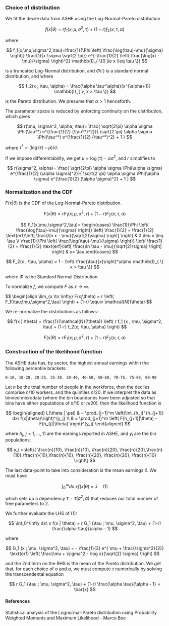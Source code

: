 ### Choice of distribution

We fit the decile data from ASHE using the Log-Normal-Pareto distribution

$$
f(x | \theta) = r f_1 (x ; \mu, \sigma^2, \tau) + (1-r) f_2(x; \tau, \alpha)
$$

where

$$
f_1(x;\mu,\sigma^2,\tau)=\frac{1}{\Phi \left( \frac{\log(\tau)-\mu}{\sigma} \right)} \frac{1}{x \sigma \sqrt{2 \pi}} e^{-\frac{1}{2} \left( \frac{\log(x) - \mu}{\sigma} \right)^2} \mathbb{I}_{ \{0 \le x \leq \tau \}} 
$$

is a truncated Log-Normal distribution, and $\Phi(\cdot)$ is a standard normal distribution, and where

$$
f_2(x ; \tau, \alpha) = \frac{\alpha \tau^\alpha}{x^{\alpha+1}} \mathbb{I}_{ \{ x > \tau \}} 
$$

is the Pareto distribution. We presume that $\alpha > 1$ henceforth.

The parameter space is reduced by enforcing continuity on the distribution, which gives

$$
r(\mu, \sigma^2, \alpha, \tau)= \frac{ \sqrt{2\pi} \alpha \sigma \Phi(\tau^*) e^{\frac{1}{2} {\tau^*}^2}}{ \sqrt{2 \pi} \alpha \sigma \Phi(\tau^*) e^{\frac{1}{2} {\tau^*}^2} + 1 }
$$

where $\tau^* = (\log(\tau) - \mu)/\sigma$.

If we impose differentiability, we get $\mu = \log(\tau) - \alpha \sigma^2$, and $r$ simplifies to

$$
r(\sigma^2, \alpha)= \frac{ \sqrt{2\pi} \alpha \sigma \Phi(\alpha \sigma) e^{\frac{1}{2} (\alpha \sigma)^2}}{ \sqrt{2 \pi} \alpha \sigma \Phi(\alpha \sigma) e^{\frac{1}{2} (\alpha \sigma)^2} + 1 }
$$

### Normalization and the CDF

$F(x |\theta)$ is the CDF of the Log-Normal-Pareto distribution.

$$
F(x | \theta) = r F_1 (x ; \mu, \sigma^2, \tau) + (1-r) F_2(x; \tau, \alpha)
$$

$$
F_1(x;\mu,\sigma^2,\tau)= \begin{cases}
\frac{1}{\Phi \left( \frac{\log(\tau)-\mu}{\sigma} \right)} \left( \frac{1}{2} + \frac{1}{2} \text{erf}\left[ \frac{\ln x - \mu}{\sqrt{2}\sigma} \right] \right)  &  0  \leq x \leq \tau  \\
\frac{1}{\Phi \left( \frac{\log(\tau)-\mu}{\sigma} \right)} \left( \frac{1}{2} + \frac{1}{2} \text{erf}\left[ \frac{\ln \tau - \mu}{\sqrt{2}\sigma} \right] \right) &  x> \tau 
\end{cases}
$$

$$
F_2(x ; \tau, \alpha) = 1 - \left( \frac{\tau}{x}\right)^\alpha  \mathbb{I}_{ \{ x  > \tau \}} 
$$

where $\Phi$ is the Standard Normal Distribution.

To normalize $f$, we compute $F$ as $x \to \infty$.

$$
\begin{align
\lim_{x \to \infty} F(x;\theta) = r \left( F_1(\tau;\mu,\sigma^2,\tau) \right) + (1-r) \equiv \mathcal{N}(\theta)
$$

We re-normalize the distributions as follows:

$$
f(x | \theta) = \frac{1}{\mathcal{N}(\theta)} \left(  r f_1 (x ; \mu, \sigma^2, \tau) + (1-r) f_2(x; \tau, \alpha) \right)
$$

$$
F(x | \theta) = r F_1 (x ; \mu, \sigma^2, \tau) + (1-r) F_2(x; \tau, \alpha)
$$

### Construction of the likelihood function

The ASHE data has, by sector, the highest annual earnings within the following percentile brackets:

```
0-10, 10-20, 20-25, 25-30, 30-40, 40-50, 50-60, 70-75, 75-80, 80-90
```

Let $n$ be the total number of people in the workforce, then the deciles comprise $n/10$ workers, and the quintiles $n/20$. If we interpret the data as binned microdata (where the bin boundaries have been adjusted so that bins have either populations of $n/10$ or $n/20$), then the likelihood function is

$$
\begin{aligned}
L(\theta | \psi) & = \prod_{j=1}^m \left(\int_{h_j}^{h_{j+1}} dx\ f(x|\theta)\right)^{y_j} \\
& = \prod_{j=1}^m \left( F(h_{j+1}|\theta) - F(h_{j}|\theta) \right)^{y_j}
\end{aligned}
$$

where $h_j,\ j=1,\dots,11$ are the earnings reported in ASHE, and $y_i$ are the bin populations:

$$
y_i = \left\{  \frac{n}{10}, \frac{n}{10}, \frac{n}{20}, \frac{n}{20},\frac{n}{10},\frac{n}{10},\frac{n}{10}, \frac{n}{20}, \frac{n}{20}, \frac{n}{10} \right\}
$$

The last data-point to take into consideration is the mean earnings $\bar{x}$. We must have

$$
\int_0^\infty dx\ x f(x | \theta) = \bar{x} \quad (1)
$$

which sets up a dependency $\tau = \tau(\sigma^2, \alpha )$ that reduces our total number of free parameters to 2.

We further evaluate the LHS of (1):

$$
\int_0^\infty dx\ x f(x | \theta)  =  r G_1 (\tau ; \mu, \sigma^2, \tau) + (1-r) \frac{\alpha \tau}{\alpha - 1}
$$

where

$$
G_1 (x ; \mu, \sigma^2, \tau) = - \frac{1}{2} e^{ \mu + \frac{\sigma^2}{2}} \text{erf} \left( \frac{\mu + \sigma^2 - \log x}{\sqrt{2} \sigma} \right)
$$

and the 2nd term on the RHS is the mean of the Pareto distribution. We get that, for each choice of $\sigma$ and $\alpha$, we must compute $\tau$ numerically by solving the transcendental equation

$$
r G_1 (\tau ; \mu, \sigma^2, \tau) + (1-r) \frac{\alpha \tau}{\alpha - 1} = \bar{x}
$$


#### References

Statistical analysis of the Lognormal-Pareto distribution using Probability Weighted Moments and Maximum Likelihood - Marco Bee

<!--stackedit_data:
eyJoaXN0b3J5IjpbLTE5MzA1Nzg1MDksODY0NTIxMjE4LDIwMz
kwNDkyMiwtMTc1OTEyNDE0NCw5MTY2OTgwOTYsMTAzNzk0NjAy
MiwtNzU3MzM3NjA3LDEzOTEyOTY4NDQsMjA1MjMwNTExOCwtNT
E1MzE4Nzk0LC0yMjIxNDgzMzcsLTEyNTY3NDYzNzYsLTE2MjA5
NTAxNjcsLTE4ODk1MjM2MDAsLTM2NzIxODE0MywtMTEwMzczMj
A1NywxMTE0NzAyNjExLC0yMDYyNzIwMDczXX0=
-->